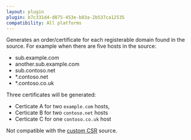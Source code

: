 ```yaml
---
layout: plugin
plugin: b7c331d4-d875-453e-b83a-2b537ca12535
compatibility: All platforms
---
```

Generates an order/certificate for each registerable domain found in the source. For example when there are five hosts in the source:

- sub.example.com
- another.sub.example.com
- sub.contoso.net
- *.contoso.net
- *.contoso.co.uk

Three certificates will be generated: 
- Certicate A for two `example.com` hosts, 
- Certicate B for two `contoso.net` hosts
- Certicate C for one `contoso.co.uk` host

Not compatible with the [custom CSR](/reference/plugins/source/csr) source.